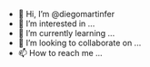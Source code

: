 - 👋 Hi, I’m @diegomartinfer
- 👀 I’m interested in ...
- 🌱 I’m currently learning ...
- 💞️ I’m looking to collaborate on ...
- 📫 How to reach me ...

<!---
diegomartinfer/diegomartinfer is a ✨ special ✨ repository because its `README.md` (this file) appears on your GitHub profile.
You can click the Preview link to take a look at your changes.
--->
